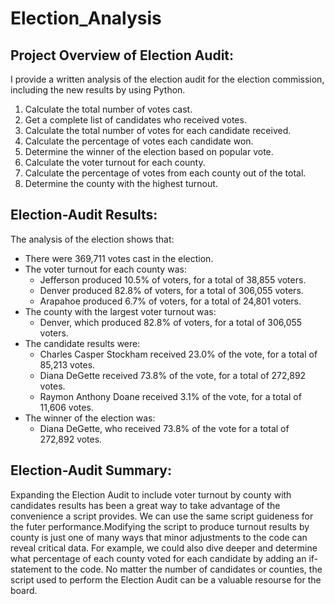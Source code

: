 # Election_Analysis
## Project Overview of Election Audit:
 I provide a written analysis of the election audit for the election commission, including the new results by using Python.

1. Calculate the total number of votes cast.
2. Get a complete list of candidates who received votes.
3. Calculate the total number of votes for each candidate received. 
4. Calculate the percentage of votes each candidate won.
5. Determine the winner of the election based on popular vote.
6. Calculate the voter turnout for each county.
7. Calculate the percentage of votes from each county out of the total.
8. Determine the county with the highest turnout.
## Election-Audit Results: 
The analysis of the election shows that:
- There were 369,711 votes cast in the election.
- The voter turnout for each county was:
    - Jefferson produced 10.5% of voters, for a total of 38,855 voters.
    - Denver produced 82.8% of voters, for a total of 306,055 voters.
    - Arapahoe produced 6.7% of voters, for a total of 24,801 voters.
- The county with the largest voter turnout was:
    - Denver, which produced 82.8% of voters, for a total of 306,055 voters.
- The candidate results were:
    - Charles Casper Stockham received 23.0% of the vote, for a total of  85,213 votes.
    - Diana DeGette received 73.8% of the vote, for a total of 272,892 votes.
    - Raymon Anthony Doane received 3.1% of the vote, for a total of 11,606 votes.
- The winner of the election was:
    - Diana DeGette, who received 73.8% of the vote for a total of 272,892 votes.
 
 

## Election-Audit Summary: 
Expanding the Election Audit to include voter turnout by county with candidates results has been a great way to take advantage of the convenience a script provides.
We can use the same script guideness for the futer performance.Modifying the script to produce turnout results by county is just one of many ways that minor adjustments to the code can reveal critical data. 
For example, we could also dive deeper and determine what percentage of each county voted for each candidate by adding an if-statement to the code. No matter the number of candidates or counties, the script used to perform the Election Audit can be a valuable resourse for the board. 
   
